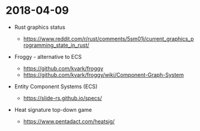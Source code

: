 # 2018-04-09

* Rust graphics status
    * https://www.reddit.com/r/rust/comments/5sm01j/current_graphics_programming_state_in_rust/
* Froggy - alternative to ECS
    * https://github.com/kvark/froggy
    * https://github.com/kvark/froggy/wiki/Component-Graph-System
* Entity Component Systems (ECS)
    * https://slide-rs.github.io/specs/

* Heat signature top-down game
    * https://www.pentadact.com/heatsig/
